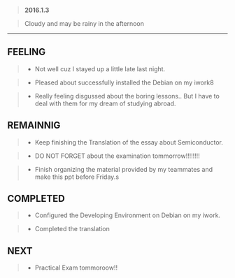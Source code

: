 > **2016.1.3**

> Cloudy and may be rainy in the afternoon

---
## FEELING
> + Not well cuz I stayed up a little late last night.

> + Pleased about successfully installed the Debian on my iwork8

> + Really feeling disgussed about the boring lessons.. But I have to deal with them for my dream of studying abroad.

## REMAINNIG

> + Keep finishing the Translation of the essay about Semiconductor.

> + DO NOT FORGET about the examination tommorrow!!!!!!!!

> + Finish organizing the material provided by my teammates and make this ppt before Friday.s

## COMPLETED

> + Configured the Developing Environment on Debian on my iwork.

> + Completed the translation



## NEXT
> + Practical Exam tommoroow!!


